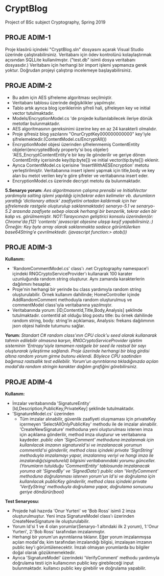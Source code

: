 # CryptBlog
Project of BSc subject Cryptography, Spring 2019

## PROJE ADIM-1
Proje klasörü içindeki "CryptBlog.sln" dosyasını açarak Visual Studio üzerinde çalıştırabilirsiniz.
Veritabanı için ödev kontrolünü kolaylaştırmak açısından SQLLite kullanılmıştır. ("test.db" isimli dosya veritabanı dosyasıdır.)
Veritabanı için herhangi bir import işlemi yapmanıza gerek yoktur. Doğrudan projeyi çalıştırıp incelemeye başlayabilirsiniz.

## PROJE ADIM-2
* Bu adım için AES şifreleme algoritması seçilmiştir.
* Veritabanı tablosu üzerinde değişiklikler yapılmıştır.
* Tablo artık ayrıca blog içeriklerinin şifreli hali, şifreleyen key ve initial vector tutulmaktadır.
* Models/EncryptionModel.cs 'de projede kullanılabilecek ileriye dönük metotlar bulunmaktadır.
* AES algoritmasının gereksinimi üzerine key en az 24 karakterli olmalıdır.
* Proje şifresiz blog yazılarını "OnurCryptKey000000000000" key'iyle şifrelemektedir.(ContentModel.cs/EncryptAll())
* EncryptionModel objesi üzerinden şifrelenmemiş ContentEntity objeleri(encryptedBody property'si boş objeler)
'AES_EncryptContentEntity'e bir key ile gönderilir ve geriye dönen ContentEntity içerisinde key(tip:byte[]) ve initial vector(tip:byte[]) eklenir.
* Ayrıca ContentModel.cs içerisine 'InsertWithAESEncryption' metotu yerleştirilmiştir. Veritabanına insert işlemi yapmak için title,body ve key alan bu metot verilen key'e göre
şifreler ve veritabanına insert eder.
* EncryptionModel.cs üzerinde decrypt metotu da bulunmaktadır.

**5.Senaryo yorum:**
  *Aes algoritmasının çalışma prensibi ve InitialVector yardımıyla salting işlemi yapıldığı için(tekrar eden kelimeler vb. durumların yarattığı
  'dictionary attack' zaafiyetini ortadan kaldırmak için her şifrelemede rastgele oluşturulup saklanmaktadır) senaryo-5.1 ve senaryo-5.2 arasında
  zaafiyete sebep olacak herhangi bir benzerlik, tekrar eden bir kalıp vs. görülmemiştir.
NOT:Tarayıcınızın geliştirici konsolu üzerinden(ör: Chrome'da f12) 'contents' javascript objesine ulaşıp keşif yapabilirsiniz.:) Örneğin: Key byte array olarak saklanmakta
sadece görüntülerken base64String'e çevrilmektedir. (javascript function:> atob())*

## PROJE ADIM-3
**Kullanım:**
* 'RandomCommentModel.cs' class'ı .net Cryptography namespace'i içindeki RNGCryptoServiceProvider'ı kullanarak
100 karater uzunluğunda random string oluşturur. Aynı zamanda karakterlerin dağılımını hesaplar.
* Proje'nin herhangi bir yerinde bu class yardımıyla random string oluşturulabilir. Örnek kullanım dahilinde; HomeController içinde
AddRandomComment methoduyla random oluşturulmuş ve commentModel class'ıyla veritabanına yazılmıştır.
* Veritabanında yorum: [ID,ContentId,Title,Body,Analysis] şeklinde tutulmaktadır. contentId ait olduğu blog postu title: bu örnek dahilinde random string,
body: string'in açıklaması, Analysis: frekans dağılımının json objesi halinde tutumunu sağlar.

**Yorum:**
  *Standart C# random class'ının CPU clock'u seed olarak kullanarak tahmin edilebilir olmasına karşın,
  RNGCryptoServiceProvider işletim sisteminin 'Entropy'siyle tamamen rastgele bir seed ile rastsal bir sayı oluşturarak iyileştirme sağlandı.
  Proje üzerinde herhangi bir blog girdisi altına random yorum girme butonu eklendi. Böylece CPU saatinden bağımsız rastsallık test edilebilir.
  Yorum'un ayrıntılarına tıkladığınızda açılan modal'da random stringin karakter dağılım grafiğini görebilirsiniz.*

## PROJE ADIM-4
**Kullanım:**
* İmzalar veritabanında 'SignatureEntity' [Id,Description,PublicKey,PrivateKey] şeklinde tutulmaktadır.
* 'SignatureModel.cs' üzerinden
  * Tüm imzalar alınabilir, güvenlik zaafiyeti oluşmaması için privateKey içermeyen 'SelectAllOnlyPublicKey' methodu ile de imzalar alınabilir.
  'CreateNewSignature' methoduna yeni oluşturulması istenen imza için açıklama gönderilir, method imza oluşturur ve veritabanına kaydeder.
   *public olan 'SignComment' methoduna imzalanmak için kullanılacak imzanın signatureId'si ve imzalanacak yorumun commentId'si gönderilir,
   method class içindeki private 'SignString' methoduyla imzalamayı yapar, imzalanmış veriyi ve hangi imza ile imzalandığı(signatureId)
   bilgisini veritabanındaki yorumu günceller.(Yorumların tutulduğu 'CommentEntity' tablosunda imzalanacak yoruma ait 'SignedBy' ve 'SignedData')
  public olan 'VerifyComment' methoduna doğrulanması istenen yorum'un Id'si ve doğrulama için kullanılacak publicKey gönderilir,
   method class içindeki private 'VerifyString' methoduyla doğrulama yapar, doğrulama sonucunu geriye döndürür(bool)*

**Test Senaryosu:**
* Projede hali hazırda 'Onur Yurteri' ve 'Bob Ross' isimli 2 imza oluşturulmuştur. Yeni imza SignatureModel class'ı üzerinden
CreateNewSignature ile oluşturulabilir.
* Yorum Id'si 1 ve 4 olan yorumlar(Senaryo-1 altındaki ilk 2 yorum), 1:'Onur Yurteri', 2:'Bob Ross' tarafından imzalanmıştır.
* Herhangi bir yorum'un ayrıntılarına tıklanır. Eğer yorum imzalanmışsa açılan modal'da; kim tarafından imzalandığı bilgisi, imzalayan imzanın public key'i
görüntülenecektir. İmzalı olmayan yorumlarda bu bilgiler doğal olarak gözükmemektedir.
* Ayrıca 'SignatureModel' üzerindeki 'VerifyComment' methodu yardımıyla doğrulama testi için kullanıcının public key girebileceği input bulunmaktadır.
kullanıcı public key girebilir ve doğrulama yapabilir.
